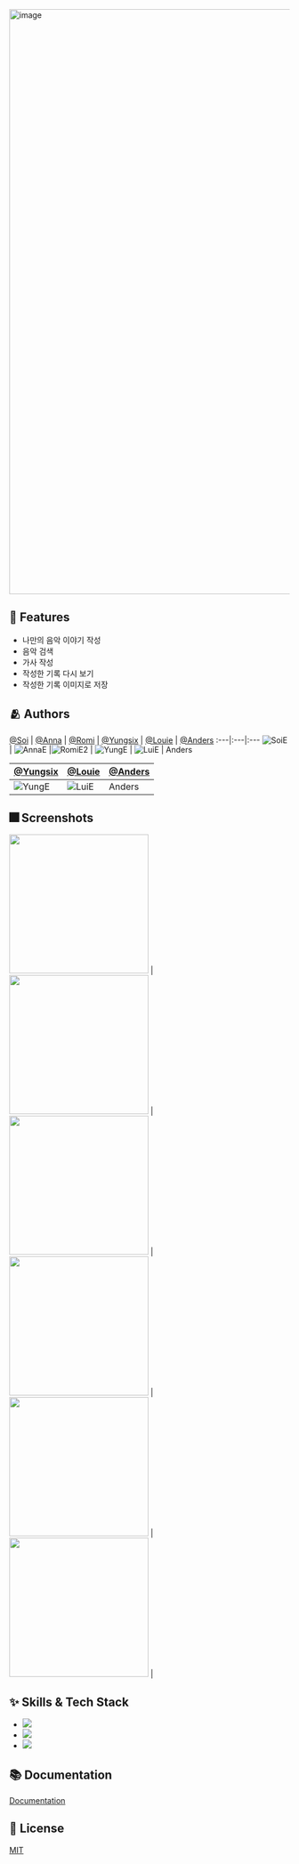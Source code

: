 <img width="1052" alt="image" src="https://user-images.githubusercontent.com/66102708/174519572-37b893d8-7f42-4cf4-bf42-3cb9c2270225.png">

## :pushpin: Features

- 나만의 음악 이야기 작성
- 음악 검색
- 가사 작성
- 작성한 기록 다시 보기
- 작성한 기록 이미지로 저장

## :people_hugging: Authors

[@Soi](https://www.github.com/JIWON1923 ) | [@Anna](https://www.github.com/Eunbi-Cho) | [@Romi](https://www.github.com/4mxnxxii) | [@Yungsix](https://www.github.com/YunSeok-Choi) | [@Louie](https://www.github.com/100seo) | [@Anders](https://www.github.com/boskim22)
:---|:---|:---
 ![SoiE](https://user-images.githubusercontent.com/66102708/174729842-16446042-47ad-483d-b77f-4aea0644b792.png)| ![AnnaE](https://user-images.githubusercontent.com/66102708/174729927-3640b70e-76d3-4754-a099-0f07d5af15be.png) |![RomiE2](https://user-images.githubusercontent.com/66102708/174729976-df8fdf32-7dfb-465f-9083-47afbffc4e76.png) | ![YungE](https://user-images.githubusercontent.com/66102708/174730087-a38e00f5-dbeb-4c02-b591-05e06d31c2ad.png) | ![LuiE](https://user-images.githubusercontent.com/66102708/174730126-b74d2163-b10e-417e-a877-9bbd371f8622.png) | Anders



[@Yungsix](https://www.github.com/YunSeok-Choi) | [@Louie](https://www.github.com/100seo) | [@Anders](https://www.github.com/boskim22)
:---|:---|:---
![YungE](https://user-images.githubusercontent.com/66102708/174730087-a38e00f5-dbeb-4c02-b591-05e06d31c2ad.png) | ![LuiE](https://user-images.githubusercontent.com/66102708/174730126-b74d2163-b10e-417e-a877-9bbd371f8622.png) | Anders


## :fireworks: Screenshots

<img width="250" src="https://user-images.githubusercontent.com/66102708/174544688-6371ceb7-d950-4639-8948-67141f86b31e.png"> |
<img width="250" src="https://user-images.githubusercontent.com/66102708/174726802-c4c506ab-66e8-4673-8b25-1ffa1d6e60d3.png"> |
<img width="250" src="https://user-images.githubusercontent.com/66102708/174727035-e4ae757e-9921-4fa0-8745-7bb17a325dba.png"> |
<img width="250" src="https://user-images.githubusercontent.com/66102708/174727502-593f3b1f-b0ea-424c-9093-4d1d89e7df50.png"> |
<img width="250" src="https://user-images.githubusercontent.com/66102708/174727678-30744a1b-22bd-4baa-9eca-34fe5345937f.png"> |
<img width="250" src="https://user-images.githubusercontent.com/66102708/174728572-5abe23cc-d885-4120-9156-e2e7f67b10c4.png"> |


## :sparkles: Skills & Tech Stack
- <img src="https://img.shields.io/badge/Swift-F05138?style=for-the-badge&logo=Swift&logoColor=white">
- <img src="https://img.shields.io/badge/Github-181717?style=for-the-badge&logo=GitHub&logoColor=white">
- <img src="https://img.shields.io/badge/Figma-F24E1E?style=for-the-badge&logo=Figma&logoColor=white">


## :books: Documentation

[Documentation](https://developer.apple.com/xcode/swiftui/)


## :lock_with_ink_pen: License

[MIT](https://choosealicense.com/licenses/mit/)

